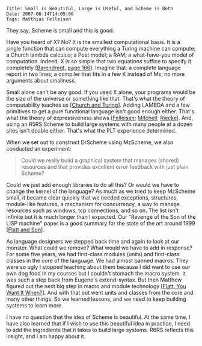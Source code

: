     Title: Small is Beautiful, Large is Useful, and Scheme is Both
    Date: 2007-06-14T14:05:00
    Tags: Matthias Felleisen

They say, Scheme is small and this is good.

Have you heard of X? No? It is the smallest computational basis. It is a single
function that can compute everything a Turing machine can compute; a Church
lambda calculus; a Post model; a RAM; a what-have-you model of computation.
Indeed, X is so simple that two equations suffice to specify it completely
[[Barendregt](http://www.andrew.cmu.edu/user/cebrown/notes/barendregt.html), [page 166](http://www.andrew.cmu.edu/user/cebrown/notes/barendregt.html#8)].
Imagine that: a complete language report in two lines;
a compiler that fits in a few K instead of Ms; no more arguments about
smallness.

Small alone can't be any good. If you used X alone, your programs would be the
size of the universe or something like that. That's what the theory of
computability teaches us [[Church and Turing](http://en.wikipedia.org/wiki/Church-Turing_thesis)]. Adding LAMBDA and a few
primitives to get a pure functional language isn't good enough either. That's
what the theory of expressiveness shows [[Felleisen](http://www.ccs.neu.edu/racket/pubs/#scp91-felleisen); [Mitchell](http://theory.stanford.edu/people/jcm/publications.htm); [Riecke](http://dl.acm.org/citation.cfm?id=99583.99617)]. And,
using an R5RS Scheme to build large systems with many people at a dozen sites
isn't doable either. That's what the PLT experience determined.

When we set out to construct DrScheme using MzScheme, we also conducted an experiment:

> Could we really build a graphical system that manages (shared) resources
> and that provides excellent error feedback with just plain Scheme? 

Could we just add enough libraries to do all this? Or would we have to change
the kernel of the language? As much as we tried to keep MzScheme small, it
became clear quickly that we needed exceptions, structures, module-like
features, a mechanism for concurrency, a way to manage resources such as
windows, tcp connections, and so on. The list isn't infinite but it is much
longer than I expected. Our "Revenge of the Son of the LISP machine" paper is a
good summary for the state of the art around 1999 [[Flatt and Son](http://www.cs.utah.edu/~mflatt/publications/index.html)].

As language designers we stepped back time and again to look at our monster.
What could we remove? What would we have to add in response? For some five
years, we had first-class modules (units) and first-class classes in the core
of the language. We had almost banned macros. They were so ugly I stopped
teaching about them because I did want to use our own dog food in my courses
but I couldn't stomach the macro system. It was such a step back from Eugene's
extend-syntax. But then Matthew figured out the next big step in macro and
module technology [[Flatt, You Want It When?](http://www.cs.utah.edu/~mflatt/publications/index.html)]. And with that out went units and
classes from the core and many other things. So we learned lessons, and we need
to keep building systems to learn more.

I have no question that the idea of Scheme is beautiful. At the same time, I
have also learned that if I wish to use this beautiful idea in practice, I need
to add the ingredients that it takes to build large systems. R6RS reflects this
insight, and I am happy about it.
